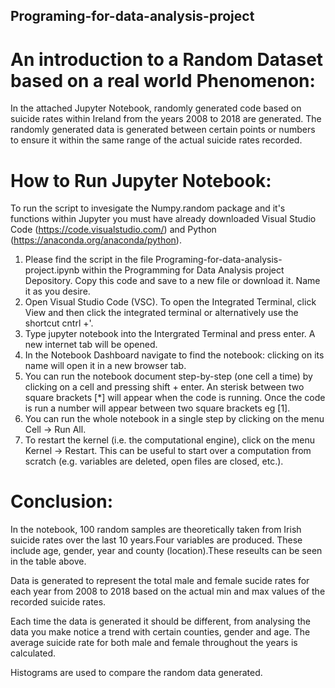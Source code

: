 ## Programing-for-data-analysis-project
# An introduction to a Random Dataset based on a real world Phenomenon:
In the attached Jupyter Notebook, randomly generated code based on suicide rates within Ireland from the years 2008 to 2018 are generated. The randomly generated data is generated between certain points or numbers to ensure it within the same range of the actual suicide rates recorded.


# How to Run Jupyter Notebook:
To run the script to invesigate the Numpy.random package and it's functions within Jupyter you must have already downloaded Visual Studio Code (https://code.visualstudio.com/) and Python (https://anaconda.org/anaconda/python).

1. Please find the script in the file Programing-for-data-analysis-project.ipynb within the Programming for Data Analysis project Depository. Copy this code and save to a new file or download it. Name it as you desire.
2. Open Visual Studio Code (VSC). To open the Integrated Terminal, click View and then click the integrated terminal or alternatively use the shortcut cntrl +'.
3. Type jupyter notebook into the Intergrated Terminal and press enter. A new internet tab will be opened.
4. In the Notebook Dashboard navigate to find the notebook: clicking on its name will open it in a new browser tab.
5. You can run the notebook document step-by-step (one cell a time) by clicking on a cell and pressing shift + enter. An sterisk between two square brackets [*] will appear when the code is running. Once the code is run a number will appear between two square brackets eg [1].
6. You can run the whole notebook in a single step by clicking on the menu Cell -> Run All.
7. To restart the kernel (i.e. the computational engine), click on the menu Kernel -> Restart. This can be useful to start over a computation from scratch (e.g. variables are deleted, open files are closed, etc.).



# Conclusion:
In the notebook, 100 random samples are theoretically taken from Irish suicide rates over the last 10 years.Four variables are produced. These include age, gender, year and county (location).These reseults can be seen in the table above.

Data is generated to represent the total male and female sucide rates for each year from 2008 to 2018 based on the actual min and max values of the recorded suicide rates.

Each time the data is generated it should be different, from analysing the data you make notice a trend with certain counties, gender and age.
The average suicide rate for both male and female throughout the years is calculated.

Histograms are used to compare the random data generated.
